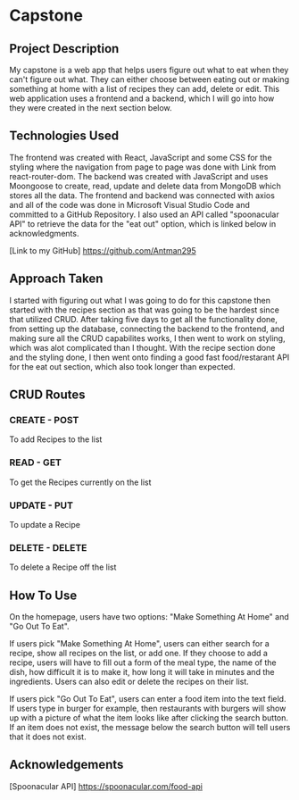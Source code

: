 # Capstone

## Project Description
My capstone is a web app that helps users figure out what to eat when they can't figure out what. They can either choose between eating out or making something at home with a list of recipes they can add, delete or edit. This web application uses a frontend and a backend, which I will go into how they were created in the next section below.

## Technologies Used
The frontend was created with React, JavaScript and some CSS for the styling where the navigation from page to page was done with Link from react-router-dom. The backend was created with JavaScript and uses Moongoose to create, read, update and delete data from MongoDB which stores all the data. The frontend and backend was connected with axios and all of the code was done in Microsoft Visual Studio Code and committed to a GitHub Repository. I also used an API called "spoonacular API" to retrieve the data for the "eat out" option, which is linked below in acknowledgments.

[Link to my GitHub] https://github.com/Antman295

## Approach Taken
I started with figuring out what I was going to do for this capstone then started with the recipes section as that was going to be the hardest since that utilized CRUD. After taking five days to get all the functionality done, from setting up the database, connecting the backend to the frontend, and making sure all the CRUD capabilites works, I then went to work on styling, which was alot complicated than I thought. With the recipe section done and the styling done, I then went onto finding a good fast food/restarant API for the eat out section, which also took longer than expected.

## CRUD Routes
### CREATE - POST
To add Recipes to the list

### READ - GET
To get the Recipes currently on the list

### UPDATE - PUT
To update a Recipe

### DELETE - DELETE
To delete a Recipe off the list

## How To Use 
On the homepage, users have two options: "Make Something At Home" and "Go Out To Eat". 

If users pick "Make Something At Home", users can either search for a recipe, show all recipes on the list, or add one. If they choose to add a recipe, users will have to fill out a form of the meal type, the name of the dish, how difficult it is to make it, how long it will take in minutes and the ingredients. Users can also edit or delete the recipes on their list.

If users pick "Go Out To Eat", users can enter a food item into the text field. If users type in burger for example, then restaurants with burgers will show up with a picture of what the item looks like after clicking the search button. If an item does not exist, the message below the search button will tell users that it does not exist. 

## Acknowledgements
[Spoonacular API] https://spoonacular.com/food-api